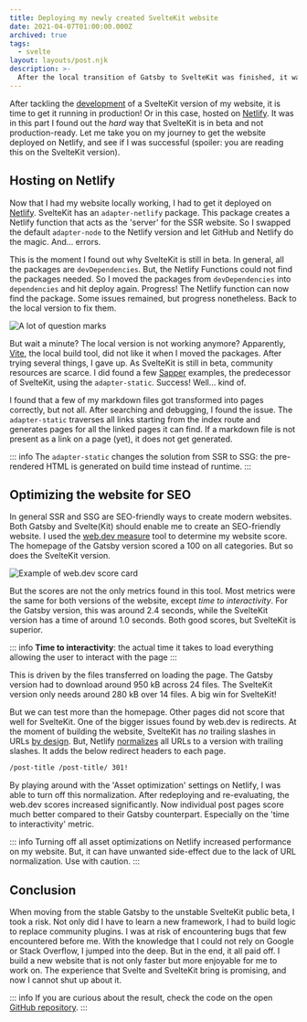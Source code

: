 ```yaml
---
title: Deploying my newly created SvelteKit website
date: 2021-04-07T01:00:00.000Z
archived: true
tags:
  - svelte
layout: layouts/post.njk
description: >-
  After the local transition of Gatsby to SvelteKit was finished, it was time to get the website live! But did I manage to get it there?
---
```


After tackling the [development](/writing/journey-from-gatsby-to-sveltekit-development) of a SvelteKit version of my website, it is time to get it running in production! Or in this case, hosted on [Netlify](https://www.netlify.com). It was in this part I found out the _hard_ way that SvelteKit is in beta and not production-ready. Let me take you on my journey to get the website deployed on Netlify, and see if I was successful (spoiler: you are reading this on the SvelteKit version).

## Hosting on Netlify

Now that I had my website locally working, I had to get it deployed on [Netlify](https://www.netlify.com). SvelteKit has an `adapter-netlify` package. This package creates a Netlify function that acts as the 'server' for the SSR website. So I swapped the default `adapter-node` to the Netlify version and let GitHub and Netlify do the magic. And... errors.

This is the moment I found out why SvelteKit is still in beta. In general, all the packages are `devDependencies`. But, the Netlify Functions could not find the packages needed. So I moved the packages from `devDependencies` into `dependencies` and hit deploy again. Progress! The Netlify function can now find the package. Some issues remained, but progress nonetheless. Back to the local version to fix them.

![A lot of question marks](/img/questions.png)

But wait a minute? The local version is not working anymore? Apparently, [Vite](https://vitejs.dev), the local build tool, did not like it when I moved the packages. After trying several things, I gave up. As SvelteKit is still in beta, community resources are scarce. I did found a few [Sapper](https://sapper.svelte.dev) examples, the predecessor of SvelteKit, using the `adapter-static`. Success! Well... kind of.

I found that a few of my markdown files got transformed into pages correctly, but not all. After searching and debugging, I found the issue. The `adapter-static` traverses all links starting from the index route and generates pages for all the linked pages it can find. If a markdown file is not present as a link on a page (yet), it does not get generated.

::: info
The `adapter-static` changes the solution from SSR to SSG: the pre-rendered HTML is generated on build time instead of runtime.
:::

## Optimizing the website for SEO

In general SSR and SSG are SEO-friendly ways to create modern websites. Both Gatsby and Svelte(Kit) should enable me to create an SEO-friendly website. I used the [web.dev measure](https://web.dev/measure/) tool to determine my website score. The homepage of the Gatsby version scored a 100 on all categories. But so does the SvelteKit version.

![Example of web.dev score card](/img/webdev-score.png "Example of web.dev score card")

But the scores are not the only metrics found in this tool. Most metrics were the same for both versions of the website, except _time to interactivity_. For the Gatsby version, this was around 2.4 seconds, while the SvelteKit version has a time of around 1.0 seconds. Both good scores, but SvelteKit is superior.

::: info
**Time to interactivity**: the actual time it takes to load everything allowing the user to interact with the page
:::

This is driven by the files transferred on loading the page. The Gatsby version had to download around 950 kB across 24 files. The SvelteKit version only needs around 280 kB over 14 files. A big win for SvelteKit!

But we can test more than the homepage. Other pages did not score that well for SvelteKit. One of the bigger issues found by web.dev is redirects. At the moment of building the website, SvelteKit has _no_ trailing slashes in URLs [by design](https://github.com/sveltejs/kit/issues/192). But, Netlify [normalizes](https://docs.netlify.com/routing/redirects/redirect-options/#trailing-slash) all URLs to a version with trailing slashes. It adds the below redirect headers to each page.

```bash
/post-title /post-title/ 301!
```

By playing around with the 'Asset optimization' settings on Netlify, I was able to turn off this normalization. After redeploying and re-evaluating, the web.dev scores increased significantly. Now individual post pages score much better compared to their Gatsby counterpart. Especially on the 'time to interactivity' metric.

::: info
Turning off all asset optimizations on Netlify increased performance on my website. But, it can have unwanted side-effect due to the lack of URL normalization. Use with caution.
:::

## Conclusion

When moving from the stable Gatsby to the unstable SvelteKit public beta, I took a risk. Not only did I have to learn a new framework, I had to build logic to replace community plugins. I was at risk of encountering bugs that few encountered before me. With the knowledge that I could not rely on Google or Stack Overflow, I jumped into the deep. But in the end, it all paid off. I build a new website that is not only faster but more enjoyable for me to work on. The experience that Svelte and SvelteKit bring is promising, and now I cannot shut up about it.

::: info
If you are curious about the result, check the code on the open [GitHub repository](https://github.com/vycke/crinkles.dev).
:::
